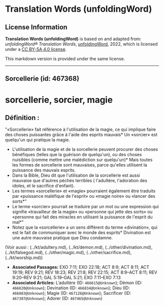 # Translation Words (unfoldingWord)

## License Information

**Translation Words (unfoldingWord)** is based on and adapted from: _unfoldingWord® Translation Words_, [unfoldingWord](https://unfoldingword.org/utw), 2022, which is licensed under a [CC BY-SA 4.0 license](https://creativecommons.org/licenses/by-sa/4.0/legalcode.en).

This markdown version is provided under the same license.



--------------------------------

## Sorcellerie (id: 467368)

sorcellerie, sorcier, magie
===========================

Définition :
------------

"«Sorcellerie» fait référence à l'utilisation de la magie, ce qui implique faire des choses puissantes grâce à l'aide des esprits mauvais\* Un «sorcier» est quelqu'un qui pratique la magie.

* L'utilisation de la magie et de la sorcellerie peuvent procurer des choses bénéfiques (telles que la guérison de quelqu'un), ou des choses nuisibles (comme mettre une malédiction sur quelqu'un)\* Mais toutes les formes de sorcellerie sont mauvaises, parce qu'elles utilisent la puissance des mauvais esprits.
* Dans la Bible, Dieu dit que l'utilisation de la sorcellerie est aussi mauvaise que d'autres péchés terribles ( l'adultère, l'adoration des idoles, et le sacrifice d'enfant).
* Les termes «sorcellerie» et «magie» pourraient également être traduits par «puissance maléfique de l'esprit» ou «magie noire» ou «lancer des sorts\*"
* Le terme «sorcier» pourrait se traduire par un mot ou une expression qui signifie «travailleur de la magie» ou «personne qui jette des sorts» ou «personne qui fait des miracles en utilisant la puissance de l'esprit du mal\*"
* Notez que la «sorcellerie» a un sens différent du terme «divination», qui est le fait de communiquer avec le monde des esprits\* Divination est une autre mauvaise pratique que Dieu condamne.

(Voir aussi : (../kt/adultery.md), (../kt/demon.md), (../other/divination.md), (../kt/falsegod.md), (../other/magic.md), (../other/sacrifice.md), (../kt/worship.md))

* **Associated Passages:** EXO 7:11; EXO 22:18; ACT 8:9; ACT 8:11; ACT 19:19; REV 9:21; REV 18:23; REV 21:8; REV 22:15; ACT 8:9–ACT 8:11; REV 9:20–REV 9:21; GAL 5:19–GAL 5:21; EXO 7:11–EXO 7:13
* **Associated Articles:** L’adultère (ID: `466615@Unknown`); Démon (ID: `466820@Unknown`); Devination  (ID: `466834@Unknown`); Dieu (ID: `466883@Unknown`); Magie (ID: `467126@Unknown`); Sacrificer (ID: `467307@Unknown`); Adorer (ID: `467465@Unknown`)

